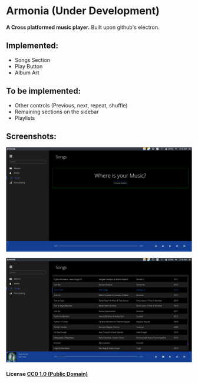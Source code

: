 # Armonia (Under Development)

**A Cross platformed music player.**
Built upon github's electron.

## Implemented:
- Songs Section
- Play Button
- Album Art

## To be implemented:
- Other controls (Previous, next, repeat, shuffle)
- Remaining sections on the sidebar
- Playlists

## Screenshots:
![Songs view](./Screenshot1.png)

![Songs view](./Screenshot2.png)
#### License [CC0 1.0 (Public Domain)](LICENSE.md)
